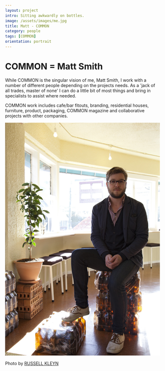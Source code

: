 ```yaml
---
layout: project
intro: Sitting awkwardly on bottles.  
image: /assets/images/me.jpg
title: Matt - COMMON
category: people
tags: [COMMON]
orientation: portrait
---
```


# COMMON = Matt Smith

While COMMON is the singular vision of me, Matt Smith, I work with a number of different people depending on the projects needs. As a 'jack of all trades, master of none' I can do a little bit of most things and bring in specialists to assist where needed. 

COMMON work includes cafe/bar fitouts, branding, residential houses, furniture, product, packaging, COMMON magazine and collaborative projects with other companies. 

![](/assets/images/me.jpg)

Photo by <a href="http://www.russellkleyn.com" target="_blank">RUSSELL KLEYN</a>

